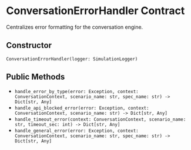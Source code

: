 # ConversationErrorHandler Contract

Centralizes error formatting for the conversation engine.

## Constructor
`ConversationErrorHandler(logger: SimulationLogger)`

## Public Methods
- `handle_error_by_type(error: Exception, context: ConversationContext, scenario_name: str, spec_name: str) -> Dict[str, Any]`
- `handle_api_blocked_error(error: Exception, context: ConversationContext, scenario_name: str) -> Dict[str, Any]`
- `handle_timeout_error(context: ConversationContext, scenario_name: str, timeout_sec: int) -> Dict[str, Any]`
- `handle_general_error(error: Exception, context: ConversationContext, scenario_name: str, spec_name: str) -> Dict[str, Any]`
